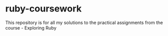 # ruby-coursework
This repository is for all my solutions to the practical assignments from the course - Exploring Ruby
